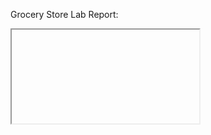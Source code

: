 Grocery Store Lab Report:
<iframe href="https://github.com/mahfuj14/Grocery_Store/files/15376257/Grocery_store.pdf">
